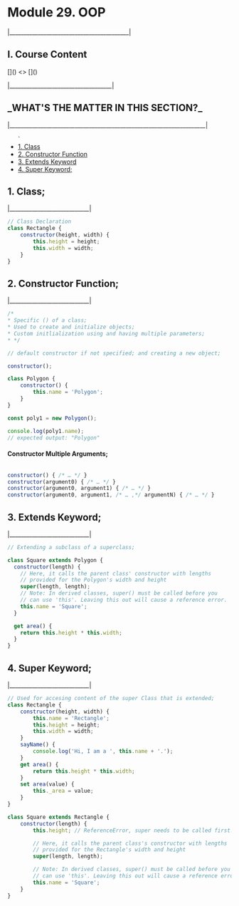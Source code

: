 <h1>Module 29. OOP</h1>
<p>|__________________________________________|</p>

<h2>I. Course Content</h2>
[]()
<>
[]()
<p>|____________________________________|</p>


<h2>_WHAT'S THE MATTER IN THIS SECTION?_</h2>
<p>|_____________________________________________________________________|</p>


<p id="goUP"></p>
<ul>`
    <li><a href="#u1">1. Class</a></li>
    <li><a href="#u2">2. Constructor Function</a></li>
    <li><a href="#u3">3. Extends Keyword</a></li>
    <li><a href="#u4">4. Super Keyword;</a></li>
</ul>



<h2 id="u1">1. Class;</h2>
<p>|____________________________|</p>

```javascript
// Class Declaration
class Rectangle {
    constructor(height, width) {
        this.height = height;
        this.width = width;
    }
}

```



<h2 id="u1">2. Constructor Function;</h2>
<p>|____________________________|</p>


```javascript
/*
* Specific () of a class;
* Used to create and initialize objects;
* Custom initlialization using and having multiple parameters;
* */

// default constructor if not specified; and creating a new object;

constructor();

class Polygon {
    constructor() {
        this.name = 'Polygon';
    }
}

const poly1 = new Polygon();

console.log(poly1.name);
// expected output: "Polygon"


```

<h4> Constructor Multiple Arguments;</h4>

```javascript

constructor() { /* … */ }
constructor(argument0) { /* … */ }
constructor(argument0, argument1) { /* … */ }
constructor(argument0, argument1, /* … ,*/ argumentN) { /* … */ }


```


<h2 id="u1">3. Extends Keyword;</h2>
<p>|____________________________|</p>


```javascript
// Extending a subclass of a superclass;

class Square extends Polygon {
  constructor(length) {
    // Here, it calls the parent class' constructor with lengths
    // provided for the Polygon's width and height
    super(length, length);
    // Note: In derived classes, super() must be called before you
    // can use 'this'. Leaving this out will cause a reference error.
    this.name = 'Square';
  }

  get area() {
    return this.height * this.width;
  }
}

```


<h2 id="u1">4. Super Keyword;</h2>
<p>|____________________________|</p>

```javascript
// Used for accesing content of the super Class that is extended;
class Rectangle {
    constructor(height, width) {
        this.name = 'Rectangle';
        this.height = height;
        this.width = width;
    }
    sayName() {
        console.log('Hi, I am a ', this.name + '.');
    }
    get area() {
        return this.height * this.width;
    }
    set area(value) {
        this._area = value;
    }
}

class Square extends Rectangle {
    constructor(length) {
        this.height; // ReferenceError, super needs to be called first!

        // Here, it calls the parent class's constructor with lengths
        // provided for the Rectangle's width and height
        super(length, length);

        // Note: In derived classes, super() must be called before you
        // can use 'this'. Leaving this out will cause a reference error.
        this.name = 'Square';
    }
}

```

